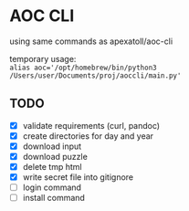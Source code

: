 # AOC CLI

using same commands as apexatoll/aoc-cli

temporary usage:  
`alias aoc='/opt/homebrew/bin/python3 /Users/user/Documents/proj/aoccli/main.py'`

## TODO

- [x] validate requirements (curl, pandoc)
- [x] create directories for day and year
- [x] download input
- [x] download puzzle
- [x] delete tmp html
- [x] write secret file into gitignore
- [ ] login command
- [ ] install command

